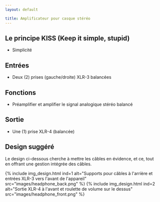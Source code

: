 ```yaml
---
layout: default

title: Amplificateur pour casque stéréo
---
```


## Le principe KISS (Keep it simple, stupid)

* Simplicité

## Entrées

* Deux (2) prises (gauche/droite) XLR-3 balancées

## Fonctions

* Préamplifier et amplifier le signal analogique stéréo balancé

## Sortie

* Une (1) prise XLR-4 (balancée)

## Design suggéré

Le design ci-dessous cherche à mettre les câbles en évidence, et ce,
tout en offrant une gestion intégrée des câbles.

{% include img_design.html ind=1 alt="Supports pour câbles à l'arrière et entrées XLR-3 vers l'avant de l'appareil" src="images/headphone_back.png" %}
{% include img_design.html ind=2 alt="Sortie XLR-4 à l'avant et roulette de volume sur le dessus" src="images/headphone_front.png" %}
